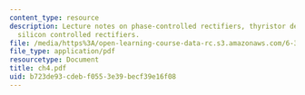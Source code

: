 ```yaml
---
content_type: resource
description: Lecture notes on phase-controlled rectifiers, thyristor devices, and
  silicon controlled rectifiers.
file: /media/https%3A/open-learning-course-data-rc.s3.amazonaws.com/6-334-power-electronics-spring-2007/b723de93cdebf0553e39becf39e16f08_ch4.pdf
file_type: application/pdf
resourcetype: Document
title: ch4.pdf
uid: b723de93-cdeb-f055-3e39-becf39e16f08
---
```

